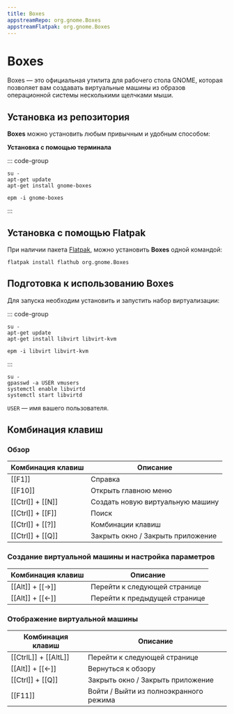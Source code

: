 ```yaml
---
title: Boxes
appstreamRepo: org.gnome.Boxes
appstreamFlatpak: org.gnome.Boxes
---
```


# Boxes

Boxes — это официальная утилита для рабочего стола GNOME, которая позволяет вам создавать виртуальные машины из образов операционной системы несколькими щелчками мыши.

## Установка из репозитория

**Boxes** можно установить любым привычным и удобным способом:

<!--@include: ./parts/install/software-repo.md-->

**Установка c помощью терминала**

::: code-group

```shell[apt-get]
su -
apt-get update
apt-get install gnome-boxes
```         
```shell[epm]
epm -i gnome-boxes
```
:::

## Установка c помощью Flatpak

При наличии пакета [Flatpak](/flatpak), можно установить **Boxes** одной командой:

```shell
flatpak install flathub org.gnome.Boxes
```

<!--@include: ./parts/install/software-flatpak.md-->

## Подготовка к использованию Boxes

Для запуска необходим установить и запустить набор виртуализации:

::: code-group

```shell[apt-get]
su -
apt-get update
apt-get install libvirt libvirt-kvm
```
```shell[epm]
epm -i libvirt libvirt-kvm
```

:::

```shell
su -
gpasswd -a USER vmusers
systemctl enable libvirtd
systemctl start libvirtd
```

`USER` — имя вашего пользователя.

## Комбинация клавиш

### Обзор 

| Комбинация клавиш |      Описание      | 
| ----------------- | ------------------ |
| [[F1]] | Справка |
| [[F10]] | Открыть главною меню |
| [[Ctrl]] + [[N]] | Создать новую виртуальную машину |
| [[Ctrl]] + [[F]] | Поиск |
| [[Ctrl]] + [[?]] | Комбинации клавиш |
| [[Ctrl]] + [[Q]] | Закрыть окно / Закрыть приложение |

### Создание виртуальной машины и настройка параметров

| Комбинация клавиш |      Описание      | 
| ----------------- | ------------------ |
| [[Alt]] + [[→]] | Перейти к следующей странице |
| [[Alt]] + [[←]] | Перейти к предыдущей странице |

### Отображение виртуальной машины

| Комбинация клавиш |      Описание      | 
| ----------------- | ------------------ |
| [[CtrlL]] + [[AltL]] | Перейти к следующей странице |
| [[Alt]] + [[←]] | Вернуться к обзору |
| [[Ctrl]] + [[Q]] | Закрыть окно / Закрыть приложение |
| [[F11]] | Войти / Выйти из полноэкранного режима |